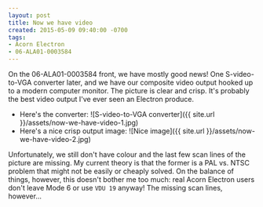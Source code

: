 ```yaml
---
layout: post
title: Now we have video
created: 2015-05-09 09:40:00 -0700
tags:
- Acorn Electron
- 06-ALA01-0003584
---
```

On the 06-ALA01-0003584 front, we have mostly good news! One S-video-to-VGA
converter later, and we have our composite video output hooked up to a modern
computer monitor. The picture is clear and crisp. It's probably the best video
output I've ever seen an Electron produce.

* Here's the converter:
![S-video-to-VGA converter]({{ site.url }}/assets/now-we-have-video-1.jpg)
* Here's a nice crisp output image:
![Nice image]({{ site.url }}/assets/now-we-have-video-2.jpg)

Unfortunately, we still don't have colour and the last few scan lines of the
picture are missing. My current theory is that the former is a PAL vs. NTSC
problem that might not be easily or cheaply solved. On the balance of things,
however, this doesn't bother me too much: real Acorn Electron users don't
leave Mode 6 or use `VDU 19` anyway! The missing scan lines, however...
